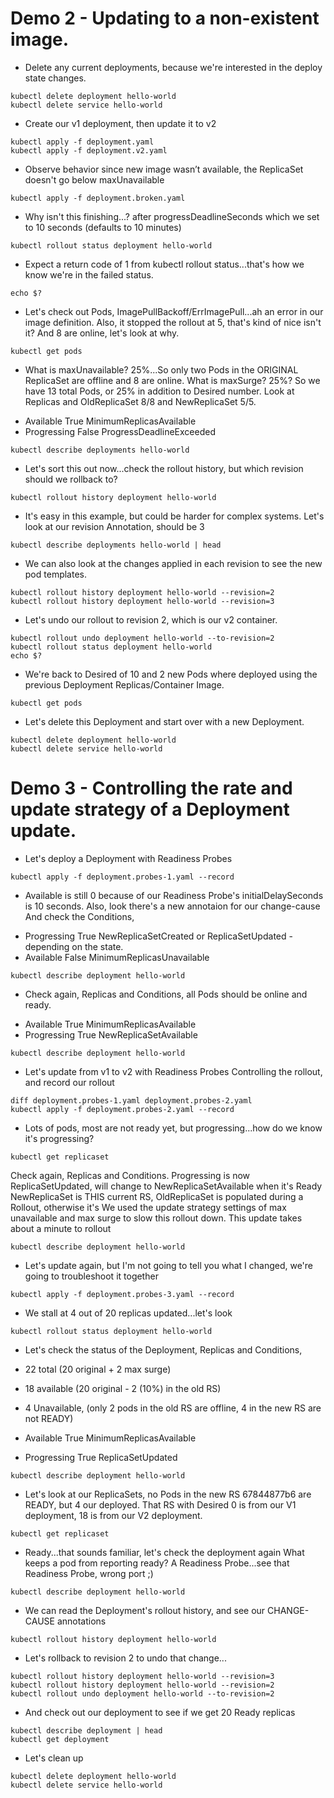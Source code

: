# Demo 2 - Updating to a non-existent image. 

- Delete any current deployments, because we're interested in the deploy state changes.

```
kubectl delete deployment hello-world
kubectl delete service hello-world
```


- Create our v1 deployment, then update it to v2

```
kubectl apply -f deployment.yaml
kubectl apply -f deployment.v2.yaml
```

- Observe behavior since new image wasn’t available, the ReplicaSet doesn't go below maxUnavailable

```
kubectl apply -f deployment.broken.yaml
```


- Why isn't this finishing...? after progressDeadlineSeconds which we set to 10 seconds (defaults to 10 minutes)

```
kubectl rollout status deployment hello-world
```

- Expect a return code of 1 from kubectl rollout status...that's how we know we're in the failed status.

```
echo $?
```

- Let's check out Pods, ImagePullBackoff/ErrImagePull...ah an error in our image definition.
Also, it stopped the rollout at 5, that's kind of nice isn't it?
And 8 are online, let's look at why.

```
kubectl get pods
```

- What is maxUnavailable? 25%...So only two Pods in the ORIGINAL ReplicaSet are offline and 8 are online.
What is maxSurge? 25%? So we have 13 total Pods, or 25% in addition to Desired number.
Look at Replicas and OldReplicaSet 8/8 and NewReplicaSet 5/5.

* Available      True    MinimumReplicasAvailable
* Progressing    False   ProgressDeadlineExceeded

```
kubectl describe deployments hello-world 
```

- Let's sort this out now...check the rollout history, but which revision should we rollback to?

```
kubectl rollout history deployment hello-world
```

- It's easy in this example, but could be harder for complex systems.
Let's look at our revision Annotation, should be 3

```
kubectl describe deployments hello-world | head
```

- We can also look at the changes applied in each revision to see the new pod templates.

```
kubectl rollout history deployment hello-world --revision=2
kubectl rollout history deployment hello-world --revision=3
```

- Let's undo our rollout to revision 2, which is our v2 container.

```
kubectl rollout undo deployment hello-world --to-revision=2
kubectl rollout status deployment hello-world
echo $?
```

- We're back to Desired of 10 and 2 new Pods where deployed using the previous Deployment Replicas/Container Image.

```
kubectl get pods
```

- Let's delete this Deployment and start over with a new Deployment.

```
kubectl delete deployment hello-world
kubectl delete service hello-world
```


# Demo 3 - Controlling the rate and update strategy of a Deployment update.

- Let's deploy a Deployment with Readiness Probes

```
kubectl apply -f deployment.probes-1.yaml --record
```

- Available is still 0 because of our Readiness Probe's initialDelaySeconds is 10 seconds.
Also, look there's a new annotaion for our change-cause
And check the Conditions, 

*   Progressing   True    NewReplicaSetCreated or ReplicaSetUpdated - depending on the state.
*   Available     False   MinimumReplicasUnavailable

```
kubectl describe deployment hello-world
```

- Check again, Replicas and Conditions, all Pods should be online and ready.
*   Available      True    MinimumReplicasAvailable
*   Progressing    True    NewReplicaSetAvailable

```
kubectl describe deployment hello-world
```

- Let's update from v1 to v2 with Readiness Probes Controlling the rollout, and record our rollout

```
diff deployment.probes-1.yaml deployment.probes-2.yaml
kubectl apply -f deployment.probes-2.yaml --record
```

- Lots of pods, most are not ready yet, but progressing...how do we know it's progressing?

```
kubectl get replicaset
```

Check again, Replicas and Conditions. 
Progressing is now ReplicaSetUpdated, will change to NewReplicaSetAvailable when it's Ready
NewReplicaSet is THIS current RS, OldReplicaSet is populated during a Rollout, otherwise it's <None>
We used the update strategy settings of max unavailable and max surge to slow this rollout down.
This update takes about a minute to rollout

```
kubectl describe deployment hello-world
```

- Let's update again, but I'm not going to tell you what I changed, we're going to troubleshoot it together

```
kubectl apply -f deployment.probes-3.yaml --record
```

- We stall at 4 out of 20 replicas updated...let's look

```
kubectl rollout status deployment hello-world
```

- Let's check the status of the Deployment, Replicas and Conditions, 
* 22 total (20 original + 2 max surge)
* 18 available (20 original - 2 (10%) in the old RS)
* 4 Unavailable, (only 2 pods in the old RS are offline, 4 in the new RS are not READY)


*  Available      True    MinimumReplicasAvailable
*  Progressing    True    ReplicaSetUpdated 

```
kubectl describe deployment hello-world
```

- Let's look at our ReplicaSets, no Pods in the new RS 67844877b6 are READY, but 4 our deployed.
That RS with Desired 0 is from our V1 deployment, 18 is from our V2 deployment.

```
kubectl get replicaset
```

- Ready...that sounds familiar, let's check the deployment again
What keeps a pod from reporting ready? A Readiness Probe...see that Readiness Probe, wrong port ;)

```
kubectl describe deployment hello-world
``` 

- We can read the Deployment's rollout history, and see our CHANGE-CAUSE annotations

```
kubectl rollout history deployment hello-world
```


- Let's rollback to revision 2 to undo that change...

```
kubectl rollout history deployment hello-world --revision=3
kubectl rollout history deployment hello-world --revision=2
kubectl rollout undo deployment hello-world --to-revision=2
```

- And check out our deployment to see if we get 20 Ready replicas

```
kubectl describe deployment | head
kubectl get deployment
```

- Let's clean up

```
kubectl delete deployment hello-world
kubectl delete service hello-world
```